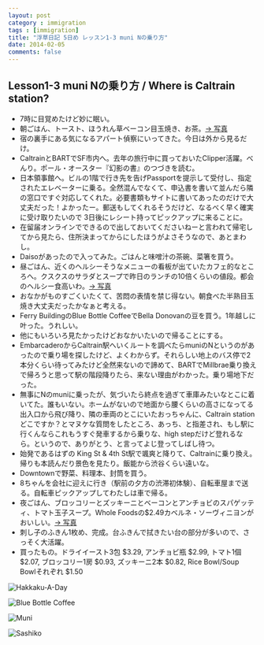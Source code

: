 ```yaml
---
layout: post
category : immigration
tags : [immigration]
title: "浮草日記 5日め レッスン1-3 muni Nの乗り方"
date: 2014-02-05
comments: false
---
```


## Lesson1-3 muni Nの乗り方 / Where is Caltrain station?

* 7時に目覚めたけど妙に眠い。&nbsp; 
* 朝ごはん、トースト、ほうれん草ベーコン目玉焼き、お茶。[-> 写真](http://instagram.com/p/kD66zslDe5/)
* 宿の裏手にある気になるアパート偵察にいってきた。今日は外から見るだけ。&nbsp; 
* CaltrainとBARTでSF市内へ。去年の旅行中に買っておいたClipper活躍。べんり。ポール・オースター『幻影の書』のつづきを読む。
* 日本領事館へ。ビルの1階で行き先を告げPassportを提示して受付し、指定されたエレベーターに乗る。全然混んでなくて、申込書を書いて並んだら隣の窓口ですぐ対応してくれた。必要書類もサイトに書いてあったのだけで大丈夫だった！よかったー。郵送もしてくれるそうだけど、なるべく早く確実に受け取りたいので 3日後にレシート持ってピックアップに来ることに。
* 在留届オンラインでできるので出しておいてくださいねーと言われて帰宅してから見たら、住所決まってからにしたほうがよさそうなので、あとまわし。&nbsp; 
* Daisoがあったので入ってみた。ごはんと味噌汁の茶碗、菜箸を買う。
* 昼ごはん、近くのヘルシーそうなメニューの看板が出ていたカフェ的なところへ。クスクスのサラダとスープで昨日のランチの10倍くらいの値段。都会のヘルシー食高いわ。[-> 写真](http://instagram.com/p/kD7HTIFDfD/)
* おなかがものすごくいたくて、苦悶の表情を禁じ得ない。朝食べた半熟目玉焼き大丈夫だったかなぁと考える。&nbsp; 
* Ferry BuildingのBlue Bottle CoffeeでBella Donovanの豆を買う。1年越しに叶った。うれしい。
* 他にもいろいろ見たかったけどおなかいたいので帰ることにする。&nbsp; 
* EmbarcaderoからCaltrain駅へいくルートを調べたらmuniのNというのがあったので乗り場を探したけど、よくわからず。それらしい地上のバス停で2本分くらい待ってみたけど全然来ないので諦めて、BARTでMillbrae乗り換えで帰ろうと思って駅の階段降りたら、来ない理由がわかった。乗り場地下だった。
* 無事にNのmuniに乗ったが、気づいたら終点を過ぎて車庫みたいなとこに着いてた。誰もいない。ホームがないので地面から腰くらいの高さになってる出入口から飛び降り、隣の車両のとこにいたおっちゃんに、Caltrain stationどこですか？とマヌケな質問をしたところ、あっち、と指差され、もし駅に行くんならこれもうすぐ発車するから乗りな、high stepだけど登れるなら。というので、ありがとう、と言ってよじ登ってしばし待つ。
* 始発であるはずの King St & 4th St駅で颯爽と降りて、Caltrainに乗り換え。帰りも本読んだり景色を見たり。飯能から渋谷くらい遠いな。
* Downtownで野菜、料理本、封筒を買う。
* 8ちゃんを会社に迎えに行き（駅前の夕方の渋滞初体験）、自転車屋まで送る。自転車ピックアップしてわたしは車で帰る。
* 夜ごはん、ブロッコリーとズッキーニとベーコンとアンチョビのスパゲッティ、トマト玉子スープ。Whole Foodsの$2.49カベルネ・ソーヴィニヨンがおいしい。[-> 写真](http://instagram.com/p/kD7XZKFDfY/)
* 刺し子のふきん1枚め、完成。台ふきんで拭きたい台の部分が多いので、さっそく大活躍。
* 買ったもの。ドライイースト3包 $3.29, アンチョビ瓶 $2.99, トマト1個 $2.07, ブロッコリー1房 $0.93, ズッキーニ2本 $0.82, Rice Bowl/Soup Bowlそれぞれ $1.50

![Hakkaku-A-Day](https://lh3.googleusercontent.com/-e3idR3CJKFA/UvM16zY_3WI/AAAAAAABmiU/eGVW9BUOHuU/w620-h465-no/14+-+1)

![Blue Bottle Coffee](https://lh6.googleusercontent.com/-Pps4bR1QvBE/UvQxQTCXLYI/AAAAAAABmsE/2Izbu3nLeuc/w620-h465-no/P1140911.JPG)

![Muni](https://lh5.googleusercontent.com/-Wt0PdKbxXY0/UvV_SBSOiKI/AAAAAAAB3vA/fB8HwUKCywQ/w620-h465-no/P1140919.JPG)

![Sashiko](https://lh3.googleusercontent.com/-8uG2dkeGCOI/UvQxcaUkMbI/AAAAAAABmzU/Acp9Ynzp5xQ/w620-h465-no/P1140940.JPG)
